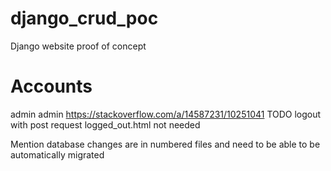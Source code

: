 # django_crud_poc
Django website proof of concept

# Accounts
admin admin
https://stackoverflow.com/a/14587231/10251041
TODO logout with post request
logged_out.html not needed


Mention database changes are in numbered files and need to be able to be automatically migrated